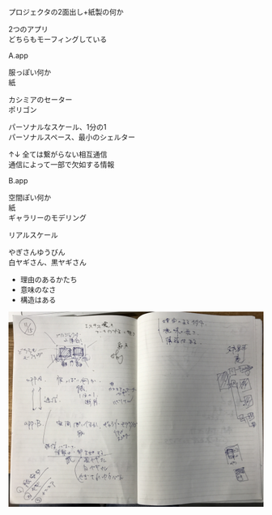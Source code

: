 プロジェクタの2面出し+紙製の何か  

2つのアプリ  
どちらもモーフィングしている  


A.app  

服っぽい何か  
紙  

カシミアのセーター  
ポリゴン  

パーソナルなスケール、1分の1  
パーソナルスペース、最小のシェルター  

↑↓ 全ては繋がらない相互通信  
通信によって一部で欠如する情報  

B.app  

空間ぽい何か  
紙  
ギャラリーのモデリング  

リアルスケール  


やぎさんゆうびん  
白ヤギさん、黒ヤギさん  

- 理由のあるかたち  
- 意味のなさ  
- 構造はある  




![photo](photo/Sketch-01.jpg)

